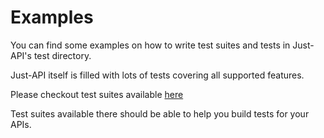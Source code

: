 # Examples

You can find some examples on how to write test suites and tests in Just-API's test directory.

Just-API itself is filled with lots of tests covering all supported features.

Please checkout test suites available [here](https://github.com/kiranz/just-api/tree/master/test/cli/src/suites)

Test suites available there should be able to help you build tests for your APIs.
